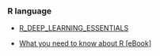 ### R language

- [R_DEEP_LEARNING_ESSENTIALS](https://mega.nz/file/At8HTSjB#dInl9G1V-y_M-34mQJCOCBnnNaS4L1tYY7ZJWmZPTXk)

- [What you need to know about R [eBook]](https://mega.nz/file/lg9F0ZwL#aIpPSdn6VkubsIRZI8IIyQSqrfQcyhuGPkmdQkb9adg)